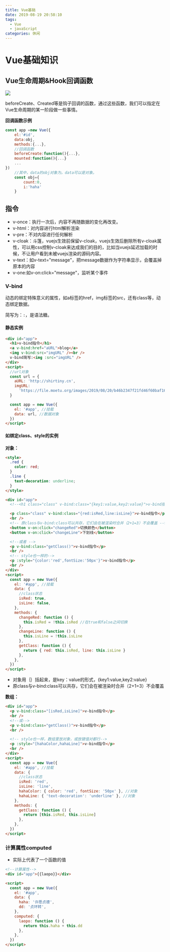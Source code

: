 ```yaml
---
title: Vue基础
date: 2019-08-19 20:58:10
tags:
  - Vue
  - javaScript
categories: 休闲
---
```


# Vue基础知识

## Vue生命周期&Hook回调函数

![](https://cn.vuejs.org/images/lifecycle.png?_sw-precache=6f2c97f045ba988851b02056c01c8d62)

<!-- more -->

beforeCreate、Created等是钩子回调的函数，通过这些函数，我们可以指定在Vue生命周期的某一阶段做一些事情。

**回调函数示例**

```js
const app =new Vue({
	el:'#id',
	data:obj,
	methods:{...},
    //回调函数
	beforeCreate:function(){...},
    mounted:function(){...}
    ...
})
    //其中，data的obj对象为。data可以是对象。
    const obj={
    	count:0,
    	i:'haha'
	}
```

## 指令

- v-once：执行一次后，内容不再随数据的变化再改变。
- v-html：对内容进行html解析渲染
- v-pre：不对内容进行任何解析
- v-cloak：斗篷，vuejs生效前保留v-cloak，vuejs生效后删除所有v-cloak属性，可以用css控制v-cloak来达成我们的目的，比如当vuejs延迟加载的时候，不让用户看到未被vuejs渲染的源码内容。
- v-text：如v-text="message"，把message数据作为字符串显示，会覆盖掉原本的内容
- v-one:如v-on:click="message"，监听某个事件

### V-bind

动态的绑定特殊意义的属性，如a标签的href，img标签的src，还有class等，动态绑定数据。

简写为：`:`，是语法糖。

#### 静态实例

```html
<div id="app">
  <h1>v-bind指令</h1>
  <a v-bind:href="aURL">blog</a>
  <img v-bind:src="imgURL" /><br />
  v-bind简写:<img :src="imgURL" />
</div>
<script>
  //url对象
  const url = {
    aURL: 'http://shirtiny.cn',
    imgURL:
      'https://file.moetu.org/images/2019/08/20/b46b2347f21fd46f60baf163a57da47c2b17554146847392.png',
  }

  const app = new Vue({
    el: '#app', //挂载
    data: url, //数据对象
  })
</script>
```

#### 如绑定class、style的实例

**对象：**

```html
<style>
  .red {
    color: red;
  }
  .line {
    text-decoration: underline;
  }
</style>

<div id="app">
  <!--<h1 class="class" v-bind:class="{key1:value,key2:value}">v-bind指令</h1>-->

  <p class="class" v-bind:class="{red:isRed,line:isLine}">v-bind指令</p>
  <br />
  <!-- 原class与v-bind:class可以共存，它们会在被渲染时合并（2+1=3）不会覆盖 -->
  <button v-on:click="changeRed">切换颜色</button>
  <button v-on:click="changeLine">下划线</button>

  <!--或者 -->
  <p v-bind:class="getClass()">v-bind指令</p>
  <br />
  <!-- style也一样的-->
  <p :style="{color:'red',fontSize:'50px'}">v-bind指令</p>
  <br />
</div>
<script>
  const app = new Vue({
    el: '#app', //挂载
    data: {
      //class状态
      isRed: true,
      isLine: false,
    },
    methods: {
      changeRed: function () {
        this.isRed = !this.isRed //在true和false之间切换
      },
      changeLine: function () {
        this.isLine = !this.isLine
      },
      getClass: function () {
        return { red: this.isRed, line: this.isLine }
      },
    },
  })
</script>
```

- 对象用｛｝括起来，是key：value的形式，{key1:value,key2:value}
- 原class与v-bind:class可以共存，它们会在被渲染时合并（2+1=3）不会覆盖

**数组：**

```html
<div id="app">
  <p v-bind:class="[isRed,isLine]">v-bind指令</p>
  <br />
  <!--或-->
  <p v-bind:class="getClass()">v-bind指令</p>
  <br />

  <!-- style也一样，数组里放对象，或放键值对都行-->
  <p :style="[hahaColor,hahaLine]">v-bind指令</p>
  <br />
</div>
<script>
  const app = new Vue({
    el: '#app', //挂载
    data: {
      //class状态
      isRed: 'red',
      isLine: 'line',
      hahaColor: { color: 'red', fontSize: '50px' }, //对象
      hahaLine: { 'text-decoration': 'underline' }, //对象
    },
    methods: {
      getClass: function () {
        return [this.isRed, this.isLine]
      },
    },
  })
</script>
```

### 计算属性computed

- 实际上代表了一个函数的值

```html
<!--计算属性-->
<div id="app">{{laopo}}</div>

<script>
  const app = new Vue({
    el: '#app',
    data: {
      haha: '许愿贞德',
      dd: '贞环转',
    },
    computed: {
      laopo: function () {
        return this.haha + this.dd
      },
    },
  })
</script>
```
